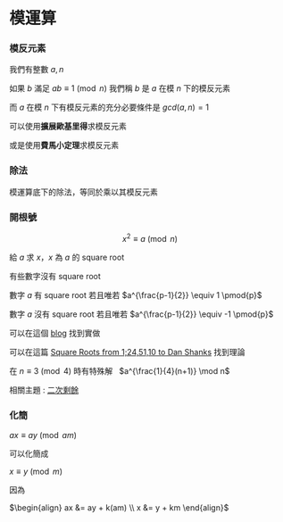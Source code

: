 # 模運算

### 模反元素

我們有整數 $a, n$

如果 $b$ 滿足 $ab \equiv 1 \pmod{n}$ 我們稱 $b$ 是 $a$ 在模 $n$ 下的模反元素

而 $a$ 在模 $n$ 下有模反元素的充分必要條件是 $gcd(a, n) = 1$

可以使用**擴展歐基里得**求模反元素

或是使用**費馬小定理**求模反元素

### 除法

模運算底下的除法，等同於乘以其模反元素

### 開根號

$$
x^2 \equiv a \pmod{n}
$$

給 $a$ 求 $x$，$x$ 為 $a$ 的 square root

有些數字沒有 square root

數字 $a$ 有 square root 若且唯若 $a^{\frac{p-1}{2}} \equiv 1 \pmod{p}$

數字 $a$ 沒有 square root 若且唯若 $a^{\frac{p-1}{2}} \equiv -1 \pmod{p}$

可以在這個 [blog](https://eli.thegreenplace.net/2009/03/07/computing-modular-square-roots-in-python) 找到實做

可以在這篇 [Square Roots from 1;24,51,10 to Dan Shanks](http://www.math.vt.edu/people/brown/doc/sqrts.pdf) 找到理論

在 $n \equiv 3 \pmod{4}$ 時有特殊解 &nbsp; $a^{\frac{1}{4}(n+1)} \mod n$

相關主題 : [二次剩餘](/math/number-theory/quadratic-residue.md)

### 化簡

$ax \equiv ay \pmod{am}$

可以化簡成

$x \equiv y \pmod{m}$

因為

$\begin{align} ax &= ay + k(am) \\ x &= y + km \end{align}$
